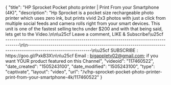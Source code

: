 {
    "title": "HP Sprocket Pocket photo printer | Print From your Smartphone (4K)",
    "description": "Hp Sprocket  is a pocket size rechargeable photo printer which uses zero ink, but prints vivid 2x3 photos with just a click from multiple social feeds and camera rolls right from your smart devices. This unit is one of the fastest selling techs under $200 and with that being said, lets get to the Video.\n\n\u25cf Leave a comment, LIKE & Subscribe!\u25cf -------------------------------------------------------------------------------------\n\n-------------------------------------------------------------------------------------------------------------\n\u25cf SUBSCRIBE : https:\/\/goo.gl\/PxkB3X\n\n\u25cf Email : bigappletv02@gmail.com; if you want YOUR product featured on this Channel",
    "videoid": "117460522",
    "date_created": "1505243100",
    "date_modified": "1505243100",
    "type": "captivate",
    "layout": "video",
    "url": "\/v\/hp-sprocket-pocket-photo-printer-print-from-your-smartphone-4k\/117460522"
}